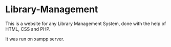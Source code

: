 # Library-Management
This is a website for any Library Management System, done with the help of HTML, CSS and PHP.

It was run on xampp server.
